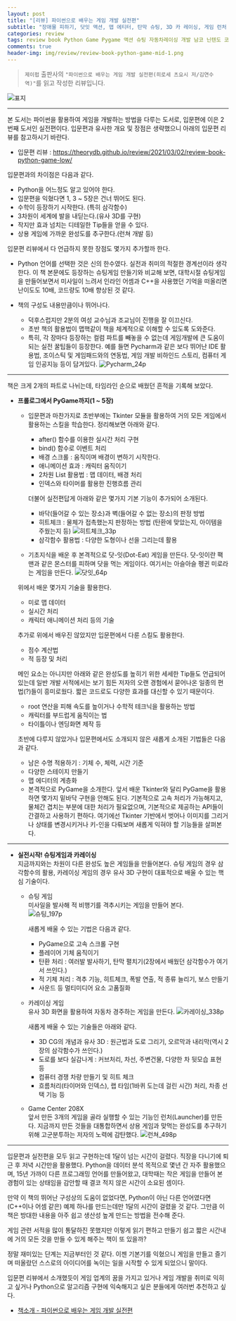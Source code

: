 ```yaml
---  
layout: post  
title: "[리뷰] 파이썬으로 배우는 게임 개발 실전편"  
subtitle: "장애물 피하기, 닷잇 액션, 맵 에티터, 탄막 슈팅, 3D 카 레이싱, 게임 런처 등을 만들며 배운다!"  
categories: review  
tags: review book Python Game Pygame 액션 슈팅 자동차레이싱 개발 남코 닌텐도 코나미 
comments: true  
header-img: img/review/review-book-python-game-mid-1.png
---  
```

  
> `제이펍` 출판사의 `"파이썬으로 배우는 게임 개발 실전편(히로세 츠요시 저/김연수 역)"`를 읽고 작성한 리뷰입니다.  

![표지](https://theorydb.github.io/assets/img/review/review-book-python-game-mid-1.png)  

---

본 도서는 파이썬을 활용하여 게임을 개발하는 방법을 다루는 도서로, 입문편에 이은 2번째 도서인 실전편이다. 입문편과 유사한 개요 및 장점은 생략했으니 아래의 입문편 리뷰를 참고하시기 바란다.
* 입문편 리뷰 : <https://theorydb.github.io/review/2021/03/02/review-book-python-game-low/>

입문편과의 차이점은 다음과 같다. 
* Python을 어느정도 알고 있어야 한다.
* 입문편을 익혔다면 1, 3 ~ 5장은 건너 뛰어도 된다.
* 수학이 등장하기 시작한다. (특히 삼각함수)
* 3차원이 세계에 발을 내딛는다.(유사 3D를 구현)
* 작지만 효과 넘치는 디테일한 Tip들을 얻을 수 있다.
* 상용 게임에 가까운 완성도를 추구한다.(런쳐 개발 등)

입문편 리뷰에서 다 언급하지 못한 장점도 몇가지 추가할까 한다. 
* Python 언어를 선택한 것은 신의 한수였다. 
  실전과 취미의 적절한 경계선이라 생각한다. 이 책 본문에도 등장하는 슈팅게임 만들기와 비교해 보면, 대학시절 슈팅게임을 만들어보면서 미사일이 느려서 인라인 어셈과 C++을 사용했던 기억을 떠올리면 난이도도 10배, 코드량도 10배 향상된 것 같다.

* 책의 구성도 내용만큼이나 뛰어나다.
  - 덕후스럽지만 2분의 여성 교수님과 조교님이 진행을 잘 이끄신다.
  - 초반 책의 활용법이 맵핵같이 책을 체계적으로 이해할 수 있도록 도와준다.
  - 특히, 각 장마다 등장하는 컬럼 파트를 빼놓을 수 없는데 게임개발에 큰 도움이 되는 실전 꿀팁들이 등장한다. 예를 들면 Pycharm과 같은 보다 뛰어난 IDE 활용법, 조이스틱 및 게임패드와의 연동법, 게임 개발 비하인드 스토리, 컴퓨터 게임 인공지능 등이 담겨있다.
  ![Pycharm_24p](https://theorydb.github.io/assets/img/review/review-book-python-game-mid-2.png)  

---

책은 크게 2개의 파트로 나뉘는데, 타임라인 순으로 배웠던 흔적을 기록해 보았다.

* __프롤로그에서 PyGame까지(1 ~ 5장)__  
  + 입문편과 마찬가지로 초반부에는 Tkinter 모듈을 활용하여 거의 모든 게임에서 활용하는 스킬을 학습한다. 정리해보면 아래와 같다.
    - after() 함수를 이용한 실시간 처리 구현
    - bind() 함수로 이벤트 처리
    - 배경 스크롤 : 움직이며 배경이 변하기 시작한다.
    - 애니메이션 효과 : 캐릭터 움직이기
    - 2차원 List 활용법 : 맵 데이터, 배경 처리
    - 인덱스와 타이머를 활용한 진행흐름 관리

    더불어 실전편답게 아래와 같은 몇가지 기본 기능이 추가되어 소개된다.
    - 바닥(들어갈 수 있는 장소)과 벽(들어갈 수 없는 장소)의 판정 방법
    - 히트체크 : 물체가 접촉했는지 판정하는 방법 (탄환에 맞았는지, 아이템을 주웠는지 등)
    ![히트체크_33p](https://theorydb.github.io/assets/img/review/review-book-python-game-mid-3.png) 
    - 삼각함수 활용법 : 다양한 도형이나 선을 그리는데 활용

  + 기초지식을 배운 후 본격적으로 닷-잇(Dot-Eat) 게임을 만든다. 닷-잇이란 팩맨과 같은 몬스터를 피하며 닷을 먹는 게임이다. 여기서는 아슬아슬 펭귄 미로라는 게임을 만든다.
  ![닷잇_64p](https://theorydb.github.io/assets/img/review/review-book-python-game-mid-4.png) 
  
  위에서 배운 몇가지 기술을 활용한다. 
    - 미로 맵 데이터
    - 실시간 처리
    - 캐릭터 애니메이션 처리 등의 기술

  추가로 위에서 배우진 않았지만 입문편에서 다룬 스킬도 활용한다. 
    - 점수 계산법
    - 적 등장 및 처리

  메인 요소는 아니지만 아래와 같은 완성도를 높히기 위한 세세한 Tip들도 언급되어 있는데 일반 개발 서적에서는 보기 힘든 저자의 오랜 경험에서 묻어나온 일종의 편법(?)들이 흥미로웠다. 짧은 코드로도 다양한 효과를 대신할 수 있기 때문이다.
    - root 연산을 피해 속도를 높이거나 수학적 테크닉을 활용하는 방법
    - 캐릭터를 부드럽게 움직이는 법
    - 타이틀이나 엔딩화면 제작 등 
  
  초반에 다루지 않았거나 입문편에서도 소개되지 않은 새롭게 소개된 기법들은 다음과 같다.
    - 남은 수명 적용하기 : 기체 수, 체력, 시간 기준  
    - 다양한 스테이지 만들기 
    - 맵 에디터의 계층화

  + 본격적으로 PyGame을 소개한다. 앞서 배운 Tkinter와 달리 PyGame을 활용하면 몇가지 밑바닥 구현을 안해도 된다. 기본적으로 고속 처리가 가능해지고, 물체간 겹치는 부분에 대한 처리가 필요없으며, 기본적으로 제공하는 API들이 간결하고 사용하기 편하다. 여기에선 Tkinter 기반에서 벗어나 이미지를 그리거나 상태를 변경시키거나 키-인을 다뤄보며 새롭게 익혀야 할 기능들을 살펴본다.

---

* __실전시작! 슈팅게임과 카레이싱__  
  지금까지와는 차원이 다른 완성도 높은 게임들을 만들어본다. 슈팅 게임의 경우 삼각함수의 활용, 카레이싱 게임의 경우 유사 3D 구현이 대표적으로 배울 수 있는 핵심 기술이다.

  + 슈팅 게임  
    미사일을 발사해 적 비행기를 격추시키는 게임을 만들어 본다.     
    ![슈팅_197p](https://theorydb.github.io/assets/img/review/review-book-python-game-mid-5.png) 

    새롭게 배울 수 있는 기법은 다음과 같다.
    - PyGame으로 고속 스크롤 구현
    - 플레이어 기체 움직이기 
    - 탄환 처리 : 여러발 발사하기, 탄막 펼치기(2장에서 배웠던 삼각함수가 여기서 쓰인다.)
    - 적 기체 처리 : 격추 기능, 히트체크, 폭발 연출, 적 종류 늘리기, 보스 만들기
    - 사운드 등 멀티미디어 요소 고품질화

  + 카레이싱 게임  
    유사 3D 화면을 활용하여 자동차 경주하는 게임을 만든다.
    ![카레이싱_338p](https://theorydb.github.io/assets/img/review/review-book-python-game-mid-6.png) 

    새롭게 배울 수 있는 기술들은 아래와 같다.
    - 3D CG의 개념과 유사 3D : 원근법과 도로 그리기, 오르막과 내리막(역시 2장의 삼각함수가 쓰인다.)
    - 도로를 보다 실감나게 : 커브처리, 차선, 주변건물, 다양한 차 뒷모습 표현 등
    - 컴퓨터 경쟁 차량 만들기 및 히트 체크
    - 흐름처리(타이머와 인덱스), 랩 타임(1바퀴 도는데 걸린 시간) 처리, 차종 선택 기능 등

  + Game Center 208X  
    앞서 만든 3개의 게임을 골라 실행할 수 있는 기능인 런처(Launcher)를 만든다. 지금까지 만든 것들을 대통합하면서 상용 게임과 맞먹는 완성도를 추구하기 위해 고군분투하는 저자의 노력에 감탄했다.
    ![런쳐_498p](https://theorydb.github.io/assets/img/review/review-book-python-game-mid-7.png) 

---

입문편과 실전편을 모두 읽고 구현하는데 1달이 넘는 시간이 걸렸다. 직장을 다니기에 퇴근 후 저녁 시간만을 활용했다. Python을 데이터 분석 목적으로 몇년 간 자주 활용했으며, 15년 가까이 다른 프로그래밍 언어를 만들어왔고, 대학때는 작은 게임을 만들어 본 경험이 있는 상태임을 감안할 때 결코 적지 않은 시간이 소요된 셈이다.

만약 이 책의 뛰어난 구성상의 도움이 없었다면, Python이 아닌 다른 언어였다면(C++이나 어셈 같은) 예제 하나를 만드는데만 1달의 시간이 걸렸을 것 같다. 그만큼 이 책은 방대한 내용을 아주 쉽고 생산성 높게 만드는 방법을 전수해 준다.

게임 관련 서적을 많이 통달하진 못했지만 이렇게 읽기 편하고 만들기 쉽고 짧은 시간내에 거의 모든 것을 만들 수 있게 해주는 책이 또 있을까? 

정말 재미있는 단계는 지금부터인 것 같다. 이젠 기본기를 익혔으니 게임을 만들고 즐기며 떠올랐던 스스로의 아이디어를 녹이는 일을 시작할 수 있게 되었으니 말이다.

입문편 리뷰에서 소개했듯이 게임 업계의 꿈을 가지고 있거나 게임 개발을 취미로 익히고 싶거나 Python으로 알고리즘 구현에 익숙해지고 싶은 분들에게 여러번 추천하고 싶다.


* [책소개 - 파이썬으로 배우는 게임 개발 실전편](http://www.yes24.com/Product/Goods/95275924)
